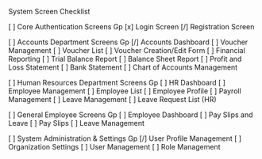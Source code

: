 System Screen Checklist

[ ] Core Authentication Screens Gp
[x] Login Screen
[/] Registration Screen

[ ] Accounts Department Screens Gp
[/] Accounts Dashboard
[ ] Voucher Management
[ ] Voucher List
[ ] Voucher Creation/Edit Form
[ ] Financial Reporting
[ ] Trial Balance Report
[ ] Balance Sheet Report
[ ] Profit and Loss Statement
[ ] Bank Statement
[ ] Chart of Accounts Management

[ ] Human Resources Department Screens Gp
[ ] HR Dashboard
[ ] Employee Management
[ ] Employee List
[ ] Employee Profile
[ ] Payroll Management
[ ] Leave Management
[ ] Leave Request List (HR)

[ ] General Employee Screens Gp
[ ] Employee Dashboard
[ ] Pay Slips and Leave
[ ] Pay Slips
[ ] Leave Management

[ ] System Administration & Settings Gp
[/] User Profile Management
[ ] Organization Settings
[ ] User Management
[ ] Role Management
